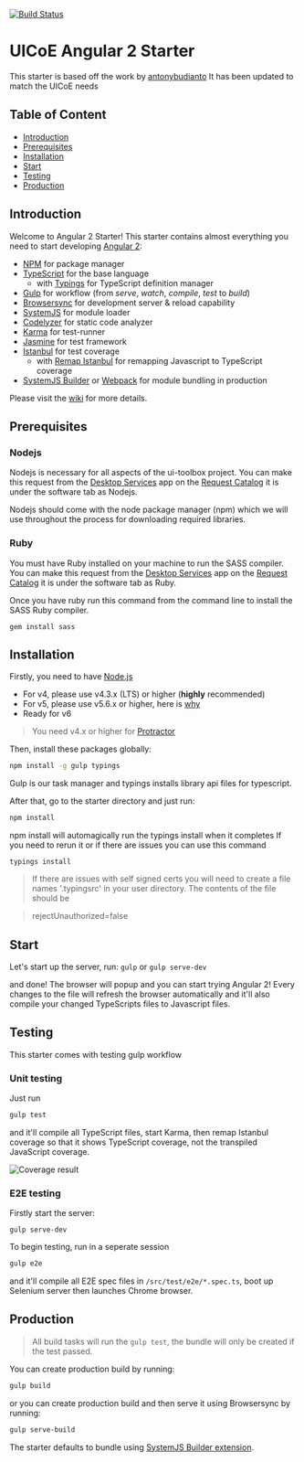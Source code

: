 [![Build Status](https://jenkins.transunion.com/job/uicoe/job/uit-toolbox_starter-build-dev/badge/icon)](https://jenkins.transunion.com/job/uicoe/job/uit-toolbox_starter-build-dev/)

# UICoE Angular 2 Starter
This starter is based off the work by [antonybudianto](https://github.com/antonybudianto/angular2-starter)
It has been updated to match the UICoE needs 

## Table of Content
* [Introduction](#user-content-introduction)
* [Prerequisites](#user-content-prerequisites)
* [Installation](#user-content-installation)
* [Start](#user-content-start)
* [Testing](#user-content-testing)
* [Production](#user-content-production)

## Introduction
Welcome to Angular 2 Starter!
This starter contains almost everything you need to start developing [Angular 2](https://angular.io/):
* [NPM](https://www.npmjs.com/) for package manager
* [TypeScript](http://www.typescriptlang.org/) for the base language
  * with [Typings](https://github.com/typings/typings) for TypeScript definition manager
* [Gulp](http://gulpjs.com/) for workflow (from *serve*, *watch*, *compile*, *test* to *build*)
* [Browsersync](https://www.browsersync.io/) for development server & reload capability
* [SystemJS](https://github.com/systemjs/systemjs) for module loader
* [Codelyzer](https://github.com/mgechev/codelyzer) for static code analyzer
* [Karma](http://karma-runner.github.io/) for test-runner
* [Jasmine](http://jasmine.github.io/) for test framework
* [Istanbul](https://github.com/gotwarlost/istanbul) for test coverage
  * with [Remap Istanbul](https://github.com/SitePen/remap-istanbul) for remapping Javascript to TypeScript coverage
* [SystemJS Builder](https://github.com/systemjs/builder) or [Webpack](https://webpack.github.io/) for module bundling in production

Please visit the [wiki](https://github.com/antonybudianto/angular2-starter/wiki) for more details.

## Prerequisites
### Nodejs
Nodejs is necessary for all aspects of the ui-toolbox project.  You can make this request from the [Desktop Services](https://rc.transunion.com/DesktopService/desktopServiceRequest.do) app on the [Request Catalog](htps://rc.transunion.com) it is under the software tab as Nodejs.

Nodejs should come with the node package manager (npm) which we will use throughout the process for downloading required libraries.

### Ruby
You must have Ruby installed on your machine to run the SASS compiler.  You can make this request from the [Desktop Services](https://rc.transunion.com/DesktopService/desktopServiceRequest.do) app on the [Request Catalog](htps://rc.transunion.com) it is under the software tab as Ruby.

Once you have ruby run this command from the command line to install the SASS Ruby compiler.

	gem install sass


## Installation
Firstly, you need to have [Node.js](https://nodejs.org/en/)
- For v4, please use v4.3.x (LTS) or higher (**highly** recommended)
- For v5, please use v5.6.x or higher, here is [why](https://nodejs.org/en/blog/vulnerability/february-2016-security-releases/)
- Ready for v6

> You need v4.x or higher for [Protractor](https://angular.github.io/protractor/#/)

Then, install these packages globally:
```bash
npm install -g gulp typings
```

Gulp is our task manager and typings installs library api files for typescript.

After that, go to the starter directory and just run:
```bash
npm install
```

npm install will automagically run the typings install when it completes
If you need to rerun it or if there are issues you can use this command

	typings install
> If there are issues with self signed certs you will need to create a file names '.typingsrc' in your user directory.
> The contents of the file should be

>   rejectUnauthorized=false

## Start
Let's start up the server, run:
`gulp` or `gulp serve-dev`

and done! The browser will popup and you can start trying Angular 2!
Every changes to the file will refresh the browser automatically
and it'll also compile your changed TypeScripts files to Javascript files.

## Testing
This starter comes with testing gulp workflow

### Unit testing
Just run
```bash
gulp test
```
and it'll compile all TypeScript files, start Karma, then remap Istanbul coverage so that it shows TypeScript coverage, not the transpiled JavaScript coverage.

![Coverage result](http://s33.postimg.org/w7m9ckdkf/Screen_Shot_2016_06_04_at_8_15_53_AM.png)

### E2E testing
Firstly start the server:
```
gulp serve-dev
```

To begin testing, run in a seperate session
```bash
gulp e2e
```
and it'll compile all E2E spec files in `/src/test/e2e/*.spec.ts`, boot up Selenium server then launches Chrome browser.

## Production
> All build tasks will run the `gulp test`, the bundle will only be created if the test passed.

You can create production build by running:
```bash
gulp build
```
or you can create production build and then serve it using Browsersync by running:
```bash
gulp serve-build
```
The starter defaults to bundle using [SystemJS Builder extension](https://github.com/ngstarter/systemjs-extension).